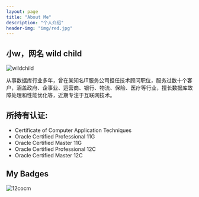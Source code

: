 ```yaml
---
layout: page
title: "About Me"
description: "个人介绍" 
header-img: "img/red.jpg"
---
```


## 小w，网名 wild child

![wildchild](https://wx2.sinaimg.cn/mw1024/891ecf4fly1fr361nvrcnj207w07sad7.jpg)


从事数据库行业多年，曾在某知名IT服务公司担任技术顾问职位，服务过数十个客户，涵盖政府、企事业、运营商、银行、物流、保险、医疗等行业，擅长数据库故障处理和性能优化等，近期专注于互联网技术。

## 所持有认证:
- Certificate of Computer Application Techniques 
- Oracle Certified Professional 11G
- Oracle Certified Master 11G
- Oracle Certified Professional 12C
- Oracle Certified Master 12C

## My Badges

![12cocm](https://acclaim-production-app.s3.amazonaws.com/images/7eb1aaee-7f95-4f52-9b06-1ecbaa1249f5/Oracle-Certification-badge_OC-Master.png)





